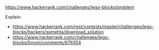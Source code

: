 https://www.hackerrank.com/challenges/lego-blocks/problem

Explain:
- https://www.hackerrank.com/rest/contests/master/challenges/lego-blocks/hackers/ssmehta/download_solution
- https://www.hackerrank.com/challenges/lego-blocks/forum/comments/676354
